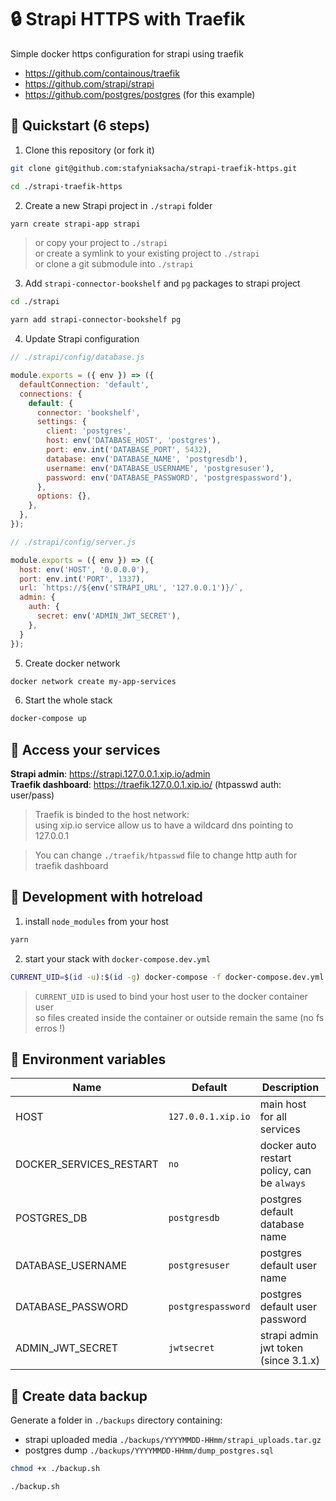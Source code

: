 # :lock: Strapi HTTPS with Traefik

Simple docker https configuration for strapi using traefik 

- https://github.com/containous/traefik
- https://github.com/strapi/strapi
- https://github.com/postgres/postgres (for this example)

## :rocket: Quickstart (6 steps)

1. Clone this repository (or fork it)
```sh
git clone git@github.com:stafyniaksacha/strapi-traefik-https.git

cd ./strapi-traefik-https
```

2. Create a new Strapi project in `./strapi` folder
```sh
yarn create strapi-app strapi
```
> or copy your project to `./strapi`   
> or create a symlink to your existing project to `./strapi`  
> or clone a git submodule into `./strapi`

3. Add `strapi-connector-bookshelf` and `pg` packages to strapi project

```sh
cd ./strapi

yarn add strapi-connector-bookshelf pg
```
  
4. Update Strapi configuration 
```js
// ./strapi/config/database.js

module.exports = ({ env }) => ({
  defaultConnection: 'default',
  connections: {
    default: {
      connector: 'bookshelf',
      settings: {
        client: 'postgres',
        host: env('DATABASE_HOST', 'postgres'),
        port: env.int('DATABASE_PORT', 5432),
        database: env('DATABASE_NAME', 'postgresdb'),
        username: env('DATABASE_USERNAME', 'postgresuser'),
        password: env('DATABASE_PASSWORD', 'postgrespassword'),
      },
      options: {},
    },
  },
});
```

```js
// ./strapi/config/server.js

module.exports = ({ env }) => ({
  host: env('HOST', '0.0.0.0'),
  port: env.int('PORT', 1337),
  url: `https://${env('STRAPI_URL', '127.0.0.1')}/`,
  admin: {
    auth: {
      secret: env('ADMIN_JWT_SECRET'),
    },
  }
});
```

5. Create docker network
```sh
docker network create my-app-services
```

6. Start the whole stack
```sh
docker-compose up
```

## :tada: Access your services

**Strapi admin**: https://strapi.127.0.0.1.xip.io/admin  
**Traefik dashboard**: https://traefik.127.0.0.1.xip.io/ (htpasswd auth: user/pass)  

> Traefik is binded to the host network:   
> using xip.io service allow us to have a wildcard dns pointing to 127.0.0.1

> You can change `./traefik/htpasswd` file to change http auth for traefik dashboard

## :arrows_counterclockwise: Development with hotreload

1. install `node_modules` from your host
```sh
yarn
```

2. start your stack with `docker-compose.dev.yml`
```sh
CURRENT_UID=$(id -u):$(id -g) docker-compose -f docker-compose.dev.yml up
```
> `CURRENT_UID` is used to bind your host user to the docker container user  
> so files created inside the container or outside remain the same (no fs erros !)

## :triangular_flag_on_post: Environment variables

| Name  | Default | Description |
| ------------- | ------------- | ------------- |
| HOST  | `127.0.0.1.xip.io`  | main host for all services  |
| DOCKER_SERVICES_RESTART  | `no` | docker auto restart policy, can be `always` |
| POSTGRES_DB  | `postgresdb`  | postgres default database name |
| DATABASE_USERNAME  | `postgresuser`  | postgres default user name |
| DATABASE_PASSWORD  | `postgrespassword`  | postgres default user password |
| ADMIN_JWT_SECRET  | `jwtsecret`  | strapi admin jwt token (since 3.1.x) |

## :file_folder: Create data backup

Generate a folder in `./backups` directory containing: 
- strapi uploaded media `./backups/YYYYMMDD-HHmm/strapi_uploads.tar.gz`
- postgres dump `./backups/YYYYMMDD-HHmm/dump_postgres.sql`

```sh
chmod +x ./backup.sh

./backup.sh
```